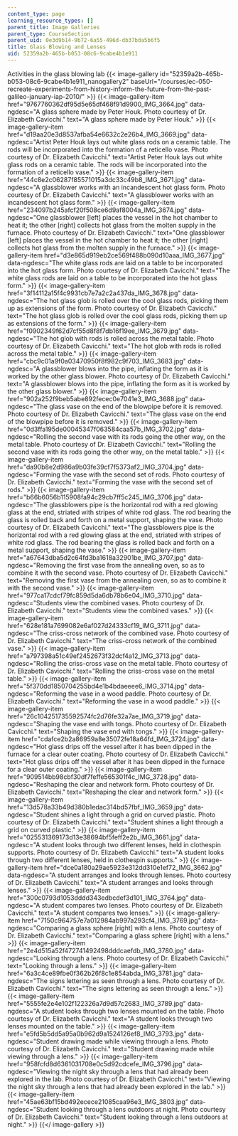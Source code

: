 ```yaml
---
content_type: page
learning_resource_types: []
parent_title: Image Galleries
parent_type: CourseSection
parent_uid: 0e3d9b14-9b72-6a55-496d-db37bda5b6f5
title: Glass Blowing and Lenses
uid: 52359a2b-465b-b053-08c6-9cabe4b1e911
---
```


Activities in the glass blowing lab
{{< image-gallery id="52359a2b-465b-b053-08c6-9cabe4b1e911_nanogallery2" baseUrl="/courses/ec-050-recreate-experiments-from-history-inform-the-future-from-the-past-galileo-january-iap-2010/" >}}
{{< image-gallery-item href="9767760362df95d5e65df468f91d9900_IMG_3664.jpg" data-ngdesc="A glass sphere made by Peter Houk. Photo courtesy of Dr. Elizabeth Cavicchi." text="A glass sphere made by Peter Houk." >}}
{{< image-gallery-item href="d19aa20e3d8537afba54e6632c2e26b4_IMG_3669.jpg" data-ngdesc="Artist Peter Houk lays out white glass rods on a ceramic table. The rods will be incorporated into the formation of a reticello vase. Photo courtesy of Dr. Elizabeth Cavicchi." text="Artist Peter Houk lays out white glass rods on a ceramic table. The rods will be incorporated into the formation of a reticello vase." >}}
{{< image-gallery-item href="44c8e2c06287f85571015a3dc33c49b8_IMG_3671.jpg" data-ngdesc="A glassblower works with an incandescent hot glass form. Photo courtesy of Dr. Elizabeth Cavicchi." text="A glassblower works with an incandescent hot glass form." >}}
{{< image-gallery-item href="234097b245afcf20f508ce6d9af8004a_IMG_3674.jpg" data-ngdesc="One glassblower \[left\] places the vessel in the hot chamber to heat it; the other \[right\] collects hot glass from the molten supply in the furnace. Photo courtesy of Dr. Elizabeth Cavicchi." text="One glassblower \[left\] places the vessel in the hot chamber to heat it; the other \[right\] collects hot glass from the molten supply in the furnace." >}}
{{< image-gallery-item href="d3e865d919eb2ce569f488b090d10aaa_IMG_3677.jpg" data-ngdesc="The white glass rods are laid on a table to be incorporated into the hot glass form. Photo courtesy of Dr. Elizabeth Cavicchi." text="The white glass rods are laid on a table to be incorporated into the hot glass form." >}}
{{< image-gallery-item href="3f14112a15f4c9931cb7e7a2c2a437da_IMG_3678.jpg" data-ngdesc="The hot glass glob is rolled over the cool glass rods, picking them up as extensions of the form. Photo courtesy of Dr. Elizabeth Cavicchi." text="The hot glass glob is rolled over the cool glass rods, picking them up as extensions of the form." >}}
{{< image-gallery-item href="f0902349f62d7cf55d8f8f7db16f19ee_IMG_3679.jpg" data-ngdesc="The hot glob with rods is rolled across the metal table. Photo courtesy of Dr. Elizabeth Cavicchi." text="The hot glob with rods is rolled across the metal table." >}}
{{< image-gallery-item href="cbc9c01a9f0a03470950f8f982c9f703_IMG_3683.jpg" data-ngdesc="A glassblower blows into the pipe, inflating the form as it is worked by the other glass blower. Photo courtesy of Dr. Elizabeth Cavicchi." text="A glassblower blows into the pipe, inflating the form as it is worked by the other glass blower." >}}
{{< image-gallery-item href="902a252f9beb5abe892fecec0e7041e3_IMG_3688.jpg" data-ngdesc="The glass vase on the end of the blowpipe before it is removed. Photo courtesy of Dr. Elizabeth Cavicchi." text="The glass vase on the end of the blowpipe before it is removed." >}}
{{< image-gallery-item href="0d3ffa195de00045347f063584caa57b_IMG_3702.jpg" data-ngdesc="Rolling the second vase with its rods going the other way, on the metal table. Photo courtesy of Dr. Elizabeth Cavicchi." text="Rolling the second vase with its rods going the other way, on the metal table." >}}
{{< image-gallery-item href="da90b8e2d986a9b03fe39cf7f5373af2_IMG_3704.jpg" data-ngdesc="Forming the vase with the second set of rods. Photo courtesy of Dr. Elizabeth Cavicchi." text="Forming the vase with the second set of rods." >}}
{{< image-gallery-item href="b66b6056b115908fa94c29cb7ff5c245_IMG_3706.jpg" data-ngdesc="The glassblowers pipe is the horizontal rod with a red glowing glass at the end, striated with stripes of white rod glass. The rod bearing the glass is rolled back and forth on a metal support, shaping the vase. Photo courtesy of Dr. Elizabeth Cavicchi." text="The glassblowers pipe is the horizontal rod with a red glowing glass at the end, striated with stripes of white rod glass. The rod bearing the glass is rolled back and forth on a metal support, shaping the vase." >}}
{{< image-gallery-item href="a67643dba5d2c64fd3ba1618a32901be_IMG_3707.jpg" data-ngdesc="Removing the first vase from the annealing oven, so as to combine it with the second vase. Photo courtesy of Dr. Elizabeth Cavicchi." text="Removing the first vase from the annealing oven, so as to combine it with the second vase." >}}
{{< image-gallery-item href="977ca17cdcf79fc859d5da6db78b6e04_IMG_3710.jpg" data-ngdesc="Students view the combined vases. Photo courtesy of Dr. Elizabeth Cavicchi." text="Students view the combined vases." >}}
{{< image-gallery-item href="628e181a7699082e6af027d24333cf19_IMG_3711.jpg" data-ngdesc="The criss-cross network of the combined vase. Photo courtesy of Dr. Elizabeth Cavicchi." text="The criss-cross network of the combined vase." >}}
{{< image-gallery-item href="a797398a51c49ef2452673f32dcf4a12_IMG_3713.jpg" data-ngdesc="Rolling the criss-cross vase on the metal table. Photo courtesy of Dr. Elizabeth Cavicchi." text="Rolling the criss-cross vase on the metal table." >}}
{{< image-gallery-item href="5f370dd1850704255bd4e1b4bdaeeee6_IMG_3714.jpg" data-ngdesc="Reforming the vase in a wood paddle. Photo courtesy of Dr. Elizabeth Cavicchi." text="Reforming the vase in a wood paddle." >}}
{{< image-gallery-item href="26c104251735592574fc2d76fe32a7ae_IMG_3719.jpg" data-ngdesc="Shaping the vase end with tongs. Photo courtesy of Dr. Elizabeth Cavicchi." text="Shaping the vase end with tongs." >}}
{{< image-gallery-item href="cdafce2b2a86959a8e35072fe18a64fd_IMG_3724.jpg" data-ngdesc="Hot glass drips off the vessel after it has been dipped in the furnace for a clear outer coating. Photo courtesy of Dr. Elizabeth Cavicchi." text="Hot glass drips off the vessel after it has been dipped in the furnace for a clear outer coating." >}}
{{< image-gallery-item href="909514bb98cbf30df7feffe565301f4c_IMG_3728.jpg" data-ngdesc="Reshaping the clear and network form. Photo courtesy of Dr. Elizabeth Cavicchi." text="Reshaping the clear and network form." >}}
{{< image-gallery-item href="13d578a33b49d380b1edac314bd57fbf_IMG_3659.jpg" data-ngdesc="Student shines a light through a grid on curved plastic. Photo courtesy of Dr. Elizabeth Cavicchi." text="Student shines a light through a grid on curved plastic." >}}
{{< image-gallery-item href="025531369173d13e38694bf5feff2e2b_IMG_3661.jpg" data-ngdesc="A student looks through two different lenses, held in clothespin supports. Photo courtesy of Dr. Elizabeth Cavicchi." text="A student looks through two different lenses, held in clothespin supports." >}}
{{< image-gallery-item href="dce0a180a29ae5923e312dd310e1ef72_IMG_3662.jpg" data-ngdesc="A student arranges and looks through lenses. Photo courtesy of Dr. Elizabeth Cavicchi." text="A student arranges and looks through lenses." >}}
{{< image-gallery-item href="300c0793d1053dddd343edbcdef3d101_IMG_3764.jpg" data-ngdesc="A student compares two lenses. Photo courtesy of Dr. Elizabeth Cavicchi." text="A student compares two lenses." >}}
{{< image-gallery-item href="7150c964757e7a012984ab997a293cf4_IMG_3769.jpg" data-ngdesc="Comparing a glass sphere \[right\] with a lens. Photo courtesy of Dr. Elizabeth Cavicchi." text="Comparing a glass sphere \[right\] with a lens." >}}
{{< image-gallery-item href="2e4d515a52f472741492498dddcaefdb_IMG_3780.jpg" data-ngdesc="Looking through a lens. Photo courtesy of Dr. Elizabeth Cavicchi." text="Looking through a lens." >}}
{{< image-gallery-item href="6a3c4ce89fbe0f362b26f8c1e854abda_IMG_3781.jpg" data-ngdesc="The signs lettering as seen through a lens. Photo courtesy of Dr. Elizabeth Cavicchi." text="The signs lettering as seen through a lens." >}}
{{< image-gallery-item href="5555fe2e4e102f122326a7d9d57c2683_IMG_3789.jpg" data-ngdesc="A student looks through two lenses mounted on the table. Photo courtesy of Dr. Elizabeth Cavicchi." text="A student looks through two lenses mounted on the table." >}}
{{< image-gallery-item href="e5fd5b5dd5a95a0b962d9a1524126ef8_IMG_3793.jpg" data-ngdesc="Student drawing made while viewing through a lens. Photo courtesy of Dr. Elizabeth Cavicchi." text="Student drawing made while viewing through a lens." >}}
{{< image-gallery-item href="958fcfd8d6361031708e0c5d92cdcefe_IMG_3796.jpg" data-ngdesc="Viewing the night sky through a lens that had already been explored in the lab. Photo courtesy of Dr. Elizabeth Cavicchi." text="Viewing the night sky through a lens that had already been explored in the lab." >}}
{{< image-gallery-item href="45ae63bf15bd492ecece21085caa96e3_IMG_3803.jpg" data-ngdesc="Student looking through a lens outdoors at night. Photo courtesy of Dr. Elizabeth Cavicchi." text="Student looking through a lens outdoors at night." >}}
{{</ image-gallery >}}